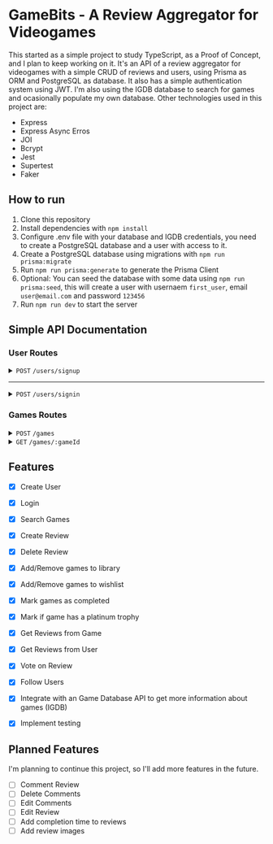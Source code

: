 # GameBits - A Review Aggregator for Videogames

This started as a simple project to study TypeScript, as a Proof of Concept, and I plan to keep working on it. It's an API of a review aggregator for videogames with a simple CRUD of reviews and users, using Prisma as ORM and PostgreSQL as database. It also has a simple authentication system using JWT. I'm also using the IGDB database to search for games and ocasionally populate my own database. Other technologies used in this project are:

-   Express
-   Express Async Erros
-   JOI
-   Bcrypt
-   Jest
-   Supertest
-   Faker

## How to run

1. Clone this repository
2. Install dependencies with `npm install`
3. Configure .env file with your database and IGDB credentials, you need to create a PostgreSQL database and a user with access to it.
4. Create a PostgreSQL database using migrations with `npm run prisma:migrate`
5. Run `npm run prisma:generate` to generate the Prisma Client
6. Optional: You can seed the database with some data using `npm run prisma:seed`, this will create a user with usernaem `first_user`, email `user@email.com` and password `123456`
7. Run `npm run dev` to start the server

## Simple API Documentation

### User Routes

<details>
<summary><code>POST</code> <code>/users/signup</code></summary>

Body

```json
{
	"username": "JohnDoede",
	"email": "john@email.com",
	"password": "secretpassword",
}
```

Response - `201 CREATED`

```json
{
	"id": "1",
	"username": "JohnDoede",
	"email": "john@email.com",
	"created_at": "2021-03-01T00:00:00.000Z"
}
```

</details>

---

<details>
<summary><code>POST</code> <code>/users/signin</code></summary>

Body

```json
{
	"email": "john@email.com",
	"password": "secretpassword"
}
```

Response - `200 OK`

```json
{
	"token": "eyJhbGciOiJIUzI1NiIsInR5cCI6IkpXVCJ9.eyJlbWFpbCI6InRlc3RlQGVtYWlsLmNvbSIsImlhdCI6MTY4MTA1Mzc2N30.5ZUfRvvETQcJ57_PxF7v7mkdO-nZpa3C9QR1g1PEcXY"
}
```

</details>

### Games Routes

<details>
<summary><code>POST</code> <code>/games</code></summary>
Query Params:

| Key  | Type     | Data type | Description |
| ---- | -------- | --------- | ----------- |
| name | Required | string    | Game name   |

Response - `200 OK`

```json
[
	{
        "id": 239064,
        "coverUrl": "https://images.igdb.com/igdb/image/upload/t_cover_big/co66qs.jpg",
        "name": "Grand Theft Auto V",
        "releaseDate": "14/06/2022",
        "platformNames": "PS4, XONE, PS5, Series X",
        "summary": "This bundle contains the original version of Grand Theft Auto V, the standalone game Grand Theft Auto Online and the story mode add-on of Grand Theft Auto V."
    },
]
```
</details>

<details>
<summary><code>GET</code> <code>/games/:gameId</code></summary>

Response - `200 OK`

```json
{
		"id": 1,
		"igdb_id": 239064,
		"cover_url": "https://images.igdb.com/igdb/image/upload/t_cover_big/co66qs.jpg",
		"name": "Grand Theft Auto V",
		"original_release_date": "14/06/2022",
		"platforms": "PS4, XONE, PS5, Series X",
		"genres": "Action, Adventure, Shooter",
		
}
```
</details>

## Features

-   [x] Create User
-   [x] Login
-   [X] Search Games
-   [X] Create Review
-   [X] Delete Review
-   [X] Add/Remove games to library
-   [X] Add/Remove games to wishlist
-   [X] Mark games as completed
-   [X] Mark if game has a platinum trophy
-   [X] Get Reviews from Game
-   [X] Get Reviews from User
-   [X] Vote on Review
-   [X] Follow Users
-   [X] Integrate with an Game Database API to get more information about games (IGDB)
-   [X] Implement testing


## Planned Features

I'm planning to continue this project, so I'll add more features in the future.
-   [ ] Comment Review
-   [ ] Delete Comments
-   [ ] Edit Comments
-   [ ] Edit Review
-   [ ] Add completion time to reviews
-   [ ] Add review images
